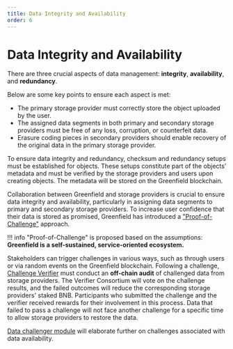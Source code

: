 ```yaml
---
title: Data Integrity and Availability
order: 6
---
```


# Data Integrity and Availability
There are three crucial aspects of data management: **integrity**, **availability**, and **redundancy**. 

Below are some key points to ensure each aspect is met:
- The primary storage provider must correctly store the object uploaded by the user.
- The assigned data segments in both primary and secondary storage providers must be free of any loss, corruption, or counterfeit data.
- Erasure coding pieces in secondary providers should enable recovery of the original data in the primary storage provider.

To ensure data integrity and redundancy, checksum and redundancy setups must be established for objects. 
These setups constitute part of the objects' metadata and must be verified by the storage providers and users upon 
creating objects. The metadata will be stored on the Greenfield blockchain.

Collaboration between Greenfield and storage providers is crucial to ensure data integrity and availability, particularly in assigning data segments to primary and secondary storage providers. To increase user confidence that their data is stored as promised, Greenfield has introduced a ["Proof-of-Challenge"](../greenfield-blockchain/modules/data-availability-challenge.md) approach.

!!! info
    "Proof-of-Challenge" is proposed based on the assumptions: **Greenfield is a self-sustained, service-oriented ecosystem.**


Stakeholders can trigger challenges in various ways, such as through users or via random events on the Greenfield blockchain. 
Following a challenge, [Challenge Verifier](../getting-started/ecosystem.md#challenge-verifier) must conduct an **off-chain audit** of challenged data from storage providers. The Verifier Consortium will vote on the challenge results, and the failed outcomes will reduce the corresponding storage providers' staked BNB. Participants who submitted the challenge and the verifier received rewards for their involvement in this process. Data that failed to pass a challenge will not face another challenge for a specific time to allow storage providers to restore the data.

[Data challenger module](../greenfield-blockchain/modules/data-availability-challenge.md) will elaborate further on challenges associated with data availability.